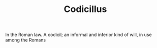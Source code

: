 ---
title: Codicillus
letter: C
permalink: "/definitions/bld-codicillus.html"
body: In the Roman law. A codicil; an informal and inferior kind of will, in use among
  the Romans
published_at: '2018-07-07'
source: Black's Law Dictionary 2nd Ed (1910)
layout: post
---